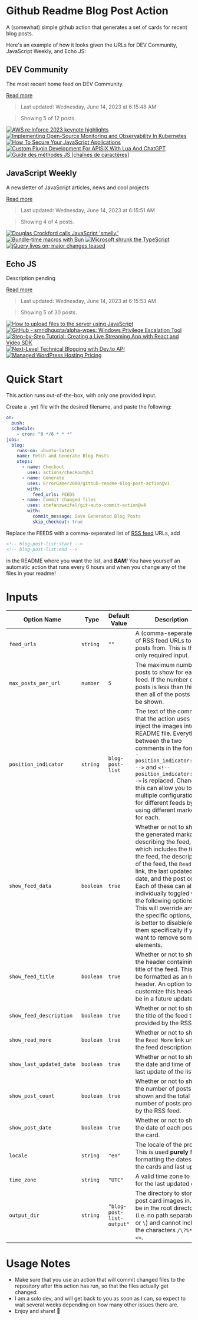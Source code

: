 # Github Readme Blog Post Action

A (somewhat) simple github action that generates a set of cards for recent blog posts.

Here's an example of how it looks given the URLs for DEV Community, JavaScript Weekly, and Echo JS:

<!-- post-list:start -->
## DEV Community

The most recent home feed on DEV Community.

[Read more](https://dev.to)
> Last updated: Wednesday, June 14, 2023 at 6:15:48 AM

> Showing 5 of 12 posts.

[![AWS re:Inforce 2023 keynote highlights](https://raw.githubusercontent.com/ErrorGamer2000/github-readme-blog-post-action/main/generated_files/DEV_Community/AWS_re_Inforce_2023_keynote_highlights.svg)](https://dev.to/aws-builders/aws-reinforce-2023-keynote-highlights-550g)
[![Implementing Open-Source Monitoring and Observability In Kubernetes](https://raw.githubusercontent.com/ErrorGamer2000/github-readme-blog-post-action/main/generated_files/DEV_Community/Implementing_Open-Source_Monitoring_and_Observability_In_Kubernetes.svg)](https://dev.to/thenjdevopsguy/implementing-open-source-monitoring-and-observability-in-kubernetes-1bgn)
[![How To Secure Your JavaScript Applications](https://raw.githubusercontent.com/ErrorGamer2000/github-readme-blog-post-action/main/generated_files/DEV_Community/How_To_Secure_Your_JavaScript_Applications.svg)](https://dev.to/devland/how-to-secure-your-javascript-applications-1pfg)
[![Custom Plugin Development For APISIX With Lua And ChatGPT](https://raw.githubusercontent.com/ErrorGamer2000/github-readme-blog-post-action/main/generated_files/DEV_Community/Custom_Plugin_Development_For_APISIX_With_Lua_And_ChatGPT.svg)](https://dev.to/apisix/custom-plugin-development-for-apisix-with-lua-and-chatgpt-nkd)
[![Guide des méthodes JS [chaînes de caractères]](https://raw.githubusercontent.com/ErrorGamer2000/github-readme-blog-post-action/main/generated_files/DEV_Community/Guide_des_méthodes_JS_[chaînes_de_caractères].svg)](https://dev.to/kureru/guide-des-methodes-js-chaines-de-caracteres-522c)


## JavaScript Weekly

A newsletter of JavaScript articles, news and cool projects

[Read more](https://javascriptweekly.com/)
> Last updated: Wednesday, June 14, 2023 at 6:15:51 AM

> Showing 4 of 4 posts.

[![Douglas Crockford calls JavaScript 'smelly.'](https://raw.githubusercontent.com/ErrorGamer2000/github-readme-blog-post-action/main/generated_files/JavaScript_Weekly/Douglas_Crockford_calls_JavaScript_'smelly.'.svg)](https://javascriptweekly.com/issues/642)
[![Bundle-time macros with Bun](https://raw.githubusercontent.com/ErrorGamer2000/github-readme-blog-post-action/main/generated_files/JavaScript_Weekly/Bundle-time_macros_with_Bun.svg)](https://javascriptweekly.com/issues/641)
[![Microsoft shrunk the TypeScript](https://raw.githubusercontent.com/ErrorGamer2000/github-readme-blog-post-action/main/generated_files/JavaScript_Weekly/Microsoft_shrunk_the_TypeScript.svg)](https://javascriptweekly.com/issues/640)
[![jQuery lives on; major changes teased](https://raw.githubusercontent.com/ErrorGamer2000/github-readme-blog-post-action/main/generated_files/JavaScript_Weekly/jQuery_lives_on;_major_changes_teased.svg)](https://javascriptweekly.com/issues/639)


## Echo JS

Description pending

[Read more](
http://www.echojs.com
)
> Last updated: Wednesday, June 14, 2023 at 6:15:53 AM

> Showing 5 of 30 posts.

[![How to upload files to the server using JavaScript](https://raw.githubusercontent.com/ErrorGamer2000/github-readme-blog-post-action/main/generated_files/_Echo_JS_/How_to_upload_files_to_the_server_using_JavaScript.svg)](https://www.ma-no.org/en/programming/javascript/how-to-upload-files-to-the-server-using-javascript)
[![GitHub - smridhgupta/alpha-wpes: Windows Privilege Escalation Tool](https://raw.githubusercontent.com/ErrorGamer2000/github-readme-blog-post-action/main/generated_files/_Echo_JS_/GitHub_-_smridhgupta_alpha-wpes__Windows_Privilege_Escalation_Tool.svg)](https://github.com/smridhgupta/alpha-wpes)
[![Step-by-Step Tutorial: Creating a Live Streaming App with React and Video SDK](https://raw.githubusercontent.com/ErrorGamer2000/github-readme-blog-post-action/main/generated_files/_Echo_JS_/Step-by-Step_Tutorial__Creating_a_Live_Streaming_App_with_React_and_Video_SDK.svg)](https://dev.to/video-sdk/react-live-streaming-32bl)
[![Next-Level Technical Blogging with Dev.to API](https://raw.githubusercontent.com/ErrorGamer2000/github-readme-blog-post-action/main/generated_files/_Echo_JS_/Next-Level_Technical_Blogging_with_Dev.to_API.svg)](https://vrite.io/blog/next-level-technical-blogging-with-dev-to-api/)
[![Managed WordPress Hosting Pricing](https://raw.githubusercontent.com/ErrorGamer2000/github-readme-blog-post-action/main/generated_files/_Echo_JS_/Managed_WordPress_Hosting_Pricing.svg)](https://kinsta.com/wordpress-hosting/pricing/)


<!-- post-list:end -->

# Quick Start

This action runs out-of-the-box, with only one provided input.

Create a `.yml` file with the desired filename, and paste the following:

```yml
on:
  push:
  schedule:
    - cron: "0 */6 * * *"
jobs:
  blog:
    runs-on: ubuntu-latest
    name: Fetch and Generate Blog Posts
    steps:
      - name: Checkout
        uses: actions/checkout@v3
      - name: Generate
        uses: ErrorGamer2000/github-readme-blog-post-action@v1
        with:
          feed_urls: FEEDS
      - name: Commit changed files
        uses: stefanzweifel/git-auto-commit-action@v4
        with:
          commit_message: Save Generated Blog Posts
          skip_checkout: true
```

Replace the FEEDS with a comma-seperated list of [RSS feed](https://rss.com/blog/how-do-rss-feeds-work/) URLs, add

```md
<!-- blog-post-list:start -->
<!-- blog-post-list:end -->
```

in the README where you want the list, and **_BAM!_** You have yourself an automatic action that runs every 6 hours and when you change any of the files in your readme!

# Inputs

<table>
  <thead>
    <tr>
      <th>Option Name</th>
      <th>Type</th>
      <th>Default Value</th>
      <th>Description</th>
    </tr>
  </thead>
  <tbody>
    <tr>
      <td><code>feed_urls</code></td>
      <td><code>string</code></td>
      <td><code>""</code></td>
      <td>A (comma-seperated) list of RSS feed URLs to load posts from. This is the only required input.</td>
    </tr>
    <tr>
      <td><code>max_posts_per_url</code></td>
      <td><code>number</code></td>
      <td><code>5</code></td>
      <td>The maximum number of posts to show for each feed. If the number of posts is less than this, then all of the posts will be shown.</td>
    </tr>
    <tr>
      <td><code>position_indicator</code></td>
      <td><code>string</code></td>
      <td><code>blog-post-list</code></td>
      <td>The text of the comments that the action uses to inject the images into the README file. Everything between the two comments in the form <code>&lt;!-- position_indicator:start --&gt;</code> and <code>&lt;!-- position_indicator:end --&gt;</code> is replaced. Changing this can allow you to use multiple configurations for different feeds by using different markers for each.</td>
    </tr>
    <tr>
      <td><code>show_feed_data</code></td>
      <td><code>boolean</code></td>
      <td><code>true</code></td>
      <td>Whether or not to show the generated markdown describing the feed, which includes the title of the feed, the description of the feed, the <code>Read More</code> link, the last updated date, and the post count. Each of these can also be individually toggled with the following options. This will override any of the specific options, so it is better to disable/enable them specifically if you want to remove some elements.</td>
    </tr>
    <tr>
      <td><code>show_feed_title</code></td>
      <td><code>boolean</code></td>
      <td><code>true</code></td>
      <td>Whether or not to show the header containing the title of the feed. This will be formatted as an <code>h2</code> header. An option to customize this header will be in a future update.</td>
    </tr>
    <tr>
      <td><code>show_feed_description</code></td>
      <td><code>boolean</code></td>
      <td><code>true</code></td>
      <td>Whether or not to show the title of the feed that is provided by the RSS feed.</td>
    </tr>
    <tr>
      <td><code>show_read_more</code></td>
      <td><code>boolean</code></td>
      <td><code>true</code></td>
      <td>Whether or not to show the <code>Read More</code> link under the feed description.</td>
    </tr>
    <tr>
      <td><code>show_last_updated_date</code></td>
      <td><code>boolean</code></td>
      <td><code>true</code></td>
      <td>Whether or not to show the date and time of the last update of the list.</td>
    </tr>
    <tr>
      <td><code>show_post_count</code></td>
      <td><code>boolean</code></td>
      <td><code>true</code></td>
      <td>Whether or not to show the number of posts shown and the total number of posts provided by the RSS feed.</td>
    </tr>
    <tr>
      <td><code>show_post_date</code></td>
      <td><code>boolean</code></td>
      <td><code>true</code></td>
      <td>Whether or not to show the date of each post on the card.</td>
    </tr>
    <tr>
      <td><code>locale</code></td>
      <td><code>string</code></td>
      <td><code>"en"</code></td>
      <td>The locale of the project. This is used <strong>purely</strong> for formatting the dates of the cards and last update.</td>
    </tr>
    <tr>
      <td><code>time_zone</code></td>
      <td><code>string</code></td>
      <td><code>"UTC"</code></td>
      <td>A valid time zone to use for the last updated date.</td>
    </tr>
    <tr>
      <td><code>output_dir</code></td>
      <td><code>string</code></td>
      <td><code>"blog-post-list-output"</code></td>
      <td>The directory to store the post card images in. Must be in the root directory (i.e. no path separators <code>/</code> or <code>\</code>) and cannot include the characters <code>/\?%*:|"&lt;&gt;</code>.</td>
    </tr>
<!--
    <tr>
      <td><code></code></td>
      <td><cde></cde></td>
      <td><code></code></td>
      <td></td>
    </tr>
-->
  </tbody>
</table>

# Usage Notes

- Make sure that you use an action that will commit changed files to the repository after this action has run, so that the files actually get changed.
- I am a solo dev, and will get back to you as soon as I can, so expect to wait several weeks depending on how many other issues there are.
- Enjoy and share! 🤗

